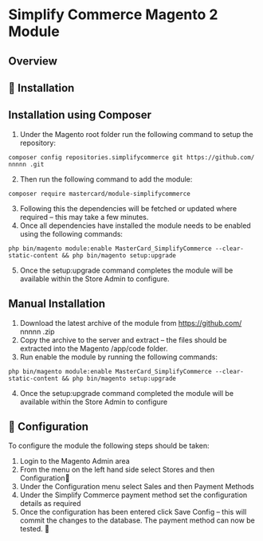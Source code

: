 Simplify Commerce Magento 2 Module
==================================

Overview
--------


Installation
------------

Installation using Composer
---------------------------

1.	Under the Magento root folder run the following command to setup the repository:
```
composer config repositories.simplifycommerce git https://github.com/ nnnnn .git
```
2.	Then run the following command to add the module:
```
composer require mastercard/module-simplifycommerce
```
3.	Following this the dependencies will be fetched or updated where required – this may take a few minutes.
4.	Once all dependencies have installed the module needs to be enabled using the following commands:
```
php bin/magento module:enable MasterCard_SimplifyCommerce --clear-static-content && php bin/magento setup:upgrade
```
5.	Once the setup:upgrade command completes the module will be available within the Store Admin to configure.


Manual Installation
-------------------

1.	Download the latest archive of the module from https://github.com/ nnnnn .zip
2.	Copy the archive to the server and extract – the files should be extracted into the Magento /app/code folder.
3.	Run enable the module by running the following commands:
```
php bin/magento module:enable MasterCard_SimplifyCommerce --clear-static-content && php bin/magento setup:upgrade
```
4.	Once the setup:upgrade command completed the module will be available within the Store Admin to configure


Configuration
-------------
To configure the module the following steps should be taken:

1.	Login to the Magento Admin area 
2.	From the menu on the left hand side select Stores and then Configuration
3.  Under the Configuration menu select Sales and then Payment Methods
4.	Under the Simplify Commerce payment method set the configuration details as required
5.	Once the configuration has been entered click Save Config – this will commit the changes to the database. The payment method can now be tested.

